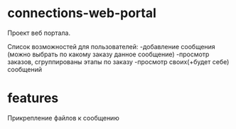 # connections-web-portal
Проект веб портала.

Список возможностей для пользователей:
-добавление сообщения (можно выбрать по какому заказу данное сообщение)
-просмотр заказов, сгруппированы этапы по заказу
-просмотр своих(+будет себе) сообщений

# features
Прикрепление файлов к сообщению
